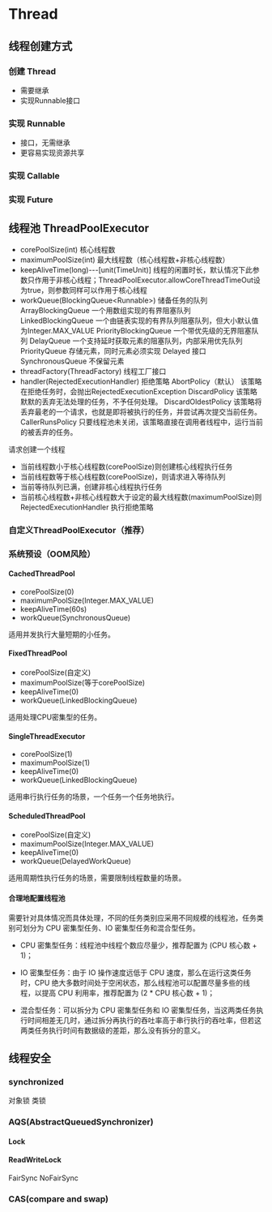 # Thread

## 线程创建方式

### 创建 Thread

- 需要继承
- 实现Runnable接口

### 实现 Runnable

- 接口，无需继承
- 更容易实现资源共享

### 实现 Callable

### 实现 Future

## 线程池 ThreadPoolExecutor

- corePoolSize(int) 核心线程数
- maximumPoolSize(int) 最大线程数（核心线程数+非核心线程数）
- keepAliveTime(long)---[unit(TimeUnit)] 线程的闲置时长，默认情况下此参数只作用于非核心线程；ThreadPoolExecutor.allowCoreThreadTimeOut设为true，则参数同样可以作用于核心线程
- workQueue(BlockingQueue\<Runnable\>) 储备任务的队列
ArrayBlockingQueue 一个用数组实现的有界阻塞队列
LinkedBlockingQueue 一个由链表实现的有界队列阻塞队列，但大小默认值为Integer.MAX_VALUE
PriorityBlockingQueue 一个带优先级的无界阻塞队列
DelayQueue 一个支持延时获取元素的阻塞队列，内部采用优先队列 PriorityQueue 存储元素，同时元素必须实现 Delayed 接口
SynchronousQueue 不保留元素
- threadFactory(ThreadFactory) 线程工厂接口
- handler(RejectedExecutionHandler) 拒绝策略
AbortPolicy（默认） 该策略在拒绝任务时，会抛出RejectedExecutionException
DiscardPolicy 该策略默默的丢弃无法处理的任务，不予任何处理。
DiscardOldestPolicy 该策略将丢弃最老的一个请求，也就是即将被执行的任务，并尝试再次提交当前任务。
CallerRunsPolicy 只要线程池未关闭，该策略直接在调用者线程中，运行当前的被丢弃的任务。

请求创建一个线程

- 当前线程数小于核心线程数(corePoolSize)则创建核心线程执行任务
- 当前线程数等于核心线程数(corePoolSize)，则请求进入等待队列
- 当前等待队列已满，创建非核心线程执行任务
- 当前核心线程数+非核心线程数大于设定的最大线程数(maximumPoolSize)则 RejectedExecutionHandler 执行拒绝策略

### 自定义ThreadPoolExecutor（推荐）

### 系统预设（OOM风险）

#### CachedThreadPool

- corePoolSize(0)
- maximumPoolSize(Integer.MAX_VALUE)
- keepAliveTime(60s)
- workQueue(SynchronousQueue)

适用并发执行大量短期的小任务。

#### FixedThreadPool

- corePoolSize(自定义)
- maximumPoolSize(等于corePoolSize)
- keepAliveTime(0)
- workQueue(LinkedBlockingQueue)

适用处理CPU密集型的任务。

#### SingleThreadExecutor

- corePoolSize(1)
- maximumPoolSize(1)
- keepAliveTime(0)
- workQueue(LinkedBlockingQueue)

适用串行执行任务的场景，一个任务一个任务地执行。

#### ScheduledThreadPool

- corePoolSize(自定义)
- maximumPoolSize(Integer.MAX_VALUE)
- keepAliveTime(0)
- workQueue(DelayedWorkQueue)

适用周期性执行任务的场景，需要限制线程数量的场景。

#### 合理地配置线程池

需要针对具体情况而具体处理，不同的任务类别应采用不同规模的线程池，任务类别可划分为 CPU 密集型任务、IO 密集型任务和混合型任务。

- CPU 密集型任务：线程池中线程个数应尽量少，推荐配置为 (CPU 核心数 + 1)；

- IO 密集型任务：由于 IO 操作速度远低于 CPU 速度，那么在运行这类任务时，CPU 绝大多数时间处于空闲状态，那么线程池可以配置尽量多些的线程，以提高 CPU 利用率，推荐配置为 (2 * CPU 核心数 + 1)；

- 混合型任务：可以拆分为 CPU 密集型任务和 IO 密集型任务，当这两类任务执行时间相差无几时，通过拆分再执行的吞吐率高于串行执行的吞吐率，但若这两类任务执行时间有数据级的差距，那么没有拆分的意义。

## 线程安全

### synchronized

对象锁
类锁

### AQS(AbstractQueuedSynchronizer)

#### Lock

#### ReadWriteLock

FairSync
NoFairSync

### CAS(compare and swap)
